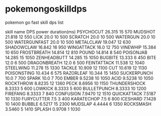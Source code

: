 # pokemongoskilldps
pokemon go fast skill dps list

skill name     DPS     power     duration(ms)
PSYCHOCUT      26.315  15        570
MUDSHOT        21.818  12        550
LICK           20.0    10        500
SCRATCH        20.0    10        500
WATERGUN       20.0    10        500
WATERGUNFAST   20.0    10        500
METALCLAW      19.047  12        630
SHADOWCLAW     16.842  16        950
WINGATTACK     16.0    12        750
VINEWHIP       15.384  10        650
FROSTBREATH    14.814  12        810
POUND          14.814  8         540
POISONJAB      14.285  15        1050
ZENHEADBUTT    14.285  15        1050
BUGBITE        13.333  6         450
BITE           12.0    6         500
DRAGONBREATH   12.0    6         500
FEINTATTACK    11.538  12        1040
STEELWING      11.278  15        1330
TACKLE         10.909  12        1100
CUT            10.619  12        1130
POISONSTING    10.434  6         575
RAZORLEAF      10.344  15        1450
SUCKERPUNCH    10.0    7         700
SPARK          10.0    7         700
EMBER          9.5238  10        1050
ACID           9.5238  10        1050
ROCKTHROW      8.8235  12        1360
PECK           8.6956  10        1150
THUNDERSHOCK   8.3333  5         600
LOWKICK        8.3333  5         600
BULLETPUNCH    8.3333  10        1200
FIREFANG       8.3333  7         840
CONFUSION      7.9470  12        1510
QUICKATTACK    7.5187  10        1330
FURYCUTTER     7.5     3         400
KARATECHOP     7.5     6         800
ICESHARD       7.1428  10        1400
BUBBLE         6.5217  15        2300
MUDSLAP        4.4444  6         1350
ROCKSMASH      3.5460  5         1410
SPLASH         0.9708  1         1030
